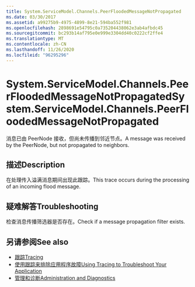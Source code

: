 ```yaml
---
title: System.ServiceModel.Channels.PeerFloodedMessageNotPropagated
ms.date: 03/30/2017
ms.assetid: a99275b9-4975-4899-8e21-594ba552f981
ms.openlocfilehash: 2898691e54795c0a735204438062e3ab4afbdc45
ms.sourcegitcommit: bc293b14af795e0e999e3304dd40c0222cf2ffe4
ms.translationtype: MT
ms.contentlocale: zh-CN
ms.lasthandoff: 11/26/2020
ms.locfileid: "96295296"
---
```

# <a name="systemservicemodelchannelspeerfloodedmessagenotpropagated"></a><span data-ttu-id="f23d4-102">System.ServiceModel.Channels.PeerFloodedMessageNotPropagated</span><span class="sxs-lookup"><span data-stu-id="f23d4-102">System.ServiceModel.Channels.PeerFloodedMessageNotPropagated</span></span>

<span data-ttu-id="f23d4-103">消息已由 PeerNode 接收，但尚未传播到邻近节点。</span><span class="sxs-lookup"><span data-stu-id="f23d4-103">A message was received by the PeerNode, but not propagated to neighbors.</span></span>  
  
## <a name="description"></a><span data-ttu-id="f23d4-104">描述</span><span class="sxs-lookup"><span data-stu-id="f23d4-104">Description</span></span>  

 <span data-ttu-id="f23d4-105">在处理传入溢满消息期间出现此跟踪。</span><span class="sxs-lookup"><span data-stu-id="f23d4-105">This trace occurs during the processing of an incoming flood message.</span></span>  
  
## <a name="troubleshooting"></a><span data-ttu-id="f23d4-106">疑难解答</span><span class="sxs-lookup"><span data-stu-id="f23d4-106">Troubleshooting</span></span>  

 <span data-ttu-id="f23d4-107">检查消息传播筛选器是否存在。</span><span class="sxs-lookup"><span data-stu-id="f23d4-107">Check if a message propagation filter exists.</span></span>  
  
## <a name="see-also"></a><span data-ttu-id="f23d4-108">另请参阅</span><span class="sxs-lookup"><span data-stu-id="f23d4-108">See also</span></span>

- [<span data-ttu-id="f23d4-109">跟踪</span><span class="sxs-lookup"><span data-stu-id="f23d4-109">Tracing</span></span>](index.md)
- [<span data-ttu-id="f23d4-110">使用跟踪来排除应用程序故障</span><span class="sxs-lookup"><span data-stu-id="f23d4-110">Using Tracing to Troubleshoot Your Application</span></span>](using-tracing-to-troubleshoot-your-application.md)
- [<span data-ttu-id="f23d4-111">管理和诊断</span><span class="sxs-lookup"><span data-stu-id="f23d4-111">Administration and Diagnostics</span></span>](../index.md)
